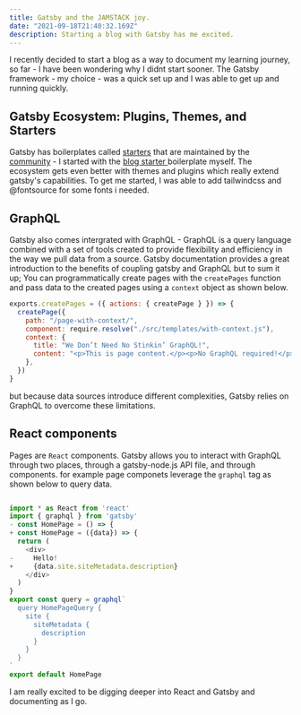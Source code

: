 ```yaml
---
title: Gatsby and the JAMSTACK joy.
date: "2021-09-18T21:40:32.169Z"
description: Starting a blog with Gatsby has me excited.
---
```


I recently decided to start a blog as a way to document my learning journey, so far - I have been wondering why I didnt start sooner. The Gatsby framework - my choice - was a quick set up and I was able to get up and running quickly.

## Gatsby Ecosystem: Plugins, Themes, and Starters

Gatsby has boilerplates called [starters](https://www.gatsbyjs.com/starters-next/) that are maintained by the [community](https://www.gatsbyjs.com/starters-next/) - I started with the [blog starter ](https://www.gatsbyjs.com/starters-next/gatsbyjs/gatsby-starter-blog/)boilerplate myself. The ecosystem gets even better with themes and plugins which really extend gatsby's capabilities. To get me started, I was able to add tailwindcss and @fontsource for some fonts i needed.

## GraphQL

Gatsby also comes intergrated with GraphQL - GraphQL is a query language combined with a set of tools created to provide flexibility and efficiency in the way we pull data from a source. Gatsby documentation provides a great introduction to the benefits of coupling gatsby and GraphQL but to sum it up; You can programmatically create pages with the `createPages` function and pass data to the created pages using a `context` object as shown below.

```javascript
exports.createPages = ({ actions: { createPage } }) => {
  createPage({
    path: "/page-with-context/",
    component: require.resolve("./src/templates/with-context.js"),
    context: {
      title: "We Don’t Need No Stinkin’ GraphQL!",
      content: "<p>This is page content.</p><p>No GraphQL required!</p>",
    },
  })
}
```

but because data sources introduce different complexities, Gatsby relies on GraphQL to overcome these limitations.

## React components

Pages are `React` components. Gatsby allows you to interact with GraphQL through two places, through a gatsby-node.js API file, and through components. for example page componets leverage the `graphql` tag as shown below to query data.

```javascript

import * as React from 'react'
import { graphql } from 'gatsby'
- const HomePage = () => {
+ const HomePage = ({data}) => {
  return (
    <div>
-     Hello!
+     {data.site.siteMetadata.description}
    </div>
  )
}
export const query = graphql`
  query HomePageQuery {
    site {
      siteMetadata {
        description
      }
    }
  }
`
export default HomePage

```

I am really excited to be digging deeper into React and Gatsby and documenting as I go.

